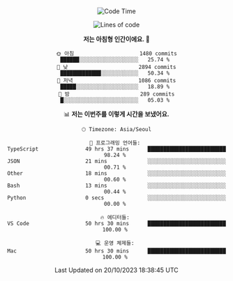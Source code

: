 <div align="center">

<br />

 <!--START_SECTION:waka-->
![Code Time](http://img.shields.io/badge/Code%20Time-1%2C463%20hrs%205%20mins-blue)

![Lines of code](https://img.shields.io/badge/%EC%A0%80%EB%8A%94%20%EC%97%AC%ED%83%9C%EA%B9%8C%EC%A7%80%20-4.6%20million%20%EC%A4%84%EC%9D%98%20%EC%BD%94%EB%93%9C%EB%A5%BC%20%EC%9E%91%EC%84%B1%ED%96%88%EC%96%B4%EC%9A%94.-blue)

**저는 아침형 인간이에요. 🐤** 

```text
🌞 아침                     1480 commits        ██████░░░░░░░░░░░░░░░░░░░   25.74 % 
🌆 낮　                     2894 commits        █████████████░░░░░░░░░░░░   50.34 % 
🌃 저녁                     1086 commits        █████░░░░░░░░░░░░░░░░░░░░   18.89 % 
🌙 밤　                     289 commits         █░░░░░░░░░░░░░░░░░░░░░░░░   05.03 % 
```


📊 **저는 이번주를 이렇게 시간을 보냈어요.** 

```text
🕑︎ Timezone: Asia/Seoul

💬 프로그래밍 언어들: 
TypeScript               49 hrs 37 mins      █████████████████████████   98.24 % 
JSON                     21 mins             ░░░░░░░░░░░░░░░░░░░░░░░░░   00.71 % 
Other                    18 mins             ░░░░░░░░░░░░░░░░░░░░░░░░░   00.60 % 
Bash                     13 mins             ░░░░░░░░░░░░░░░░░░░░░░░░░   00.44 % 
Python                   0 secs              ░░░░░░░░░░░░░░░░░░░░░░░░░   00.00 % 

🔥 에디터들: 
VS Code                  50 hrs 30 mins      █████████████████████████   100.00 % 

💻 운영 체제들: 
Mac                      50 hrs 30 mins      █████████████████████████   100.00 % 
```


 Last Updated on 20/10/2023 18:38:45 UTC
<!--END_SECTION:waka-->

</div>
